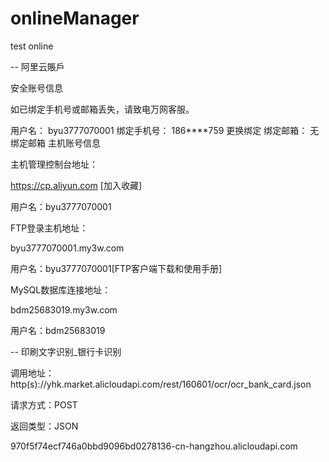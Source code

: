 # onlineManager
test online


-- 阿里云賬戶

安全账号信息

如已绑定手机号或邮箱丢失，请致电万网客服。

用户名： 	byu3777070001
绑定手机号： 	186****759    更换绑定
绑定邮箱： 	无    绑定邮箱
主机账号信息

主机管理控制台地址：

https://cp.aliyun.com  [加入收藏]

用户名：byu3777070001

FTP登录主机地址：

byu3777070001.my3w.com

用户名：byu3777070001[FTP客户端下载和使用手册]

MySQL数据库连接地址：

bdm25683019.my3w.com

用户名：bdm25683019

-- 印刷文字识别_银行卡识别

调用地址：http(s)://yhk.market.alicloudapi.com/rest/160601/ocr/ocr_bank_card.json

请求方式：POST

返回类型：JSON


970f5f74ecf746a0bbd9096bd0278136-cn-hangzhou.alicloudapi.com



